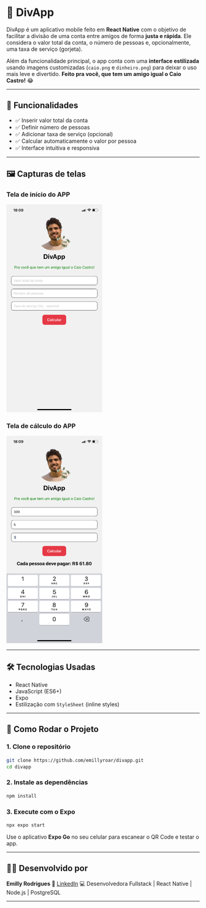 

# 💸 DivApp

DivApp é um aplicativo mobile feito em **React Native** com o objetivo de facilitar a divisão de uma conta entre amigos de forma **justa e rápida**. Ele considera o valor total da conta, o número de pessoas e, opcionalmente, uma taxa de serviço (gorjeta).

Além da funcionalidade principal, o app conta com uma **interface estilizada** usando imagens customizadas (`caio.png` e `dinheiro.png`) para deixar o uso mais leve e divertido. 
**Feito pra você, que tem um amigo igual o Caio Castro!** 😂

---

## 🧠 Funcionalidades

- ✅ Inserir valor total da conta
- ✅ Definir número de pessoas
- ✅ Adicionar taxa de serviço (opcional)
- ✅ Calcular automaticamente o valor por pessoa
- ✅ Interface intuitiva e responsiva

---

## 🖼️ Capturas de telas

### Tela de início do APP
<img src="./assets/tela1.PNG" alt="" width="250"/>

### Tela de cálculo do APP
<img src="./assets/tela2.PNG" alt="" width="250"/>


---

## 🛠️ Tecnologias Usadas

* React Native
* JavaScript (ES6+)
* Expo
* Estilização com `StyleSheet` (inline styles)


---

## 🚀 Como Rodar o Projeto

### 1. Clone o repositório

```bash
git clone https://github.com/emillyroar/divapp.git
cd divapp
```

### 2. Instale as dependências

```bash
npm install
```

### 3. Execute com o Expo

```bash
npx expo start
```

Use o aplicativo **Expo Go** no seu celular para escanear o QR Code e testar o app.


---


## 👩‍💻 Desenvolvido por

**Emilly Rodrigues**
🔗 [LinkedIn](https://www.linkedin.com/in/emillyrodrigss)
💻 Desenvolvedora Fullstack | React Native | Node.js | PostgreSQL

---

